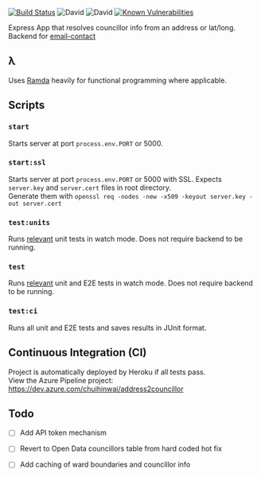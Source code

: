 [![Build Status](https://dev.azure.com/chuihinwai/address2councillor/_apis/build/status/chuihinwai.address2contact?branchName=master)](https://dev.azure.com/chuihinwai/address2councillor/_build/latest?definitionId=1&branchName=master)
![David](https://img.shields.io/david/chuihinwai/address2contact.svg)
![David](https://img.shields.io/david/dev/chuihinwai/address2contact.svg)
[![Known Vulnerabilities](https://snyk.io/test/github/chuihinwai/address2contact/badge.svg)](https://snyk.io/test/github/chuihinwai/address2contact)

Express App that resolves councillor info from an address or lat/long. Backend for [email-contact](https://github.com/chuihinwai/email-contact)

## λ
Uses [Ramda](https://ramdajs.com/) heavily for functional programming where applicable.

## Scripts
### `start`
Starts server at port `process.env.PORT` or 5000.

### `start:ssl`
Starts server at port `process.env.PORT` or 5000 with SSL. Expects `server.key` and `server.cert` files in root directory.  
Generate them with `openssl req -nodes -new -x509 -keyout server.key -out server.cert`

### `test:units`
Runs [relevant](https://jestjs.io/docs/en/cli#watch) unit tests in watch mode. Does not require backend to be running.

### `test`
Runs [relevant](https://jestjs.io/docs/en/cli#watch) unit and E2E tests in watch mode. Does not require backend to be running.

### `test:ci`
Runs all unit and E2E tests and saves results in JUnit format.

## Continuous Integration (CI)
Project is automatically deployed by Heroku if all tests pass.  
View the Azure Pipeline project: https://dev.azure.com/chuihinwai/address2councillor

## Todo
- [ ] Add API token mechanism
- [ ] Revert to Open Data councillors table from hard coded hot fix
- [ ] Add caching of ward boundaries and councillor info

